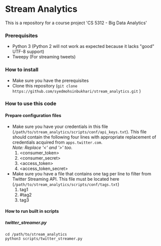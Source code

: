 # Stream Analytics
This is a repository for a course project 'CS 5312 - Big Data Analytics'

### Prerequisites
- Python 3 (Python 2 will not work as expected because it lacks "good" UTF-8 support)
- Tweepy (For streaming tweets)

### How to install
- Make sure you have the prerequisites
- Clone this repository (`git clone https://github.com/syedmohsinbukhari/stream_analytics.git` )

### How to use this code
#### Prepare configuration files
- Make sure you have your credentials in this file (`/path/to/stream_analytics/scripts/conf/api_keys.txt`). This file should contain the following four lines with appropriate replacement of credentials acquired from `apps.twitter.com`.<br/>*Note: Replace '<' and '>' too.*
    1. \<consumer_token\>
    2. \<consumer_secret\>
    3. \<access_token\>
    4. \<access_token_secret\>
- Make sure you have a file that contains one tag per line to filter from Twitter Streaming API. This file must be located here (`/path/to/stream_analytics/scripts/conf/tags.txt`)
    1. tag1
    2. \#tag2
    3. tag3

#### How to run built in scripts
##### twitter_streamer.py

```shell
cd /path/to/stream_analytics
python3 scripts/twitter_streamer.py
```
